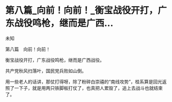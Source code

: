 # 第八篇_向前！向前！_衡宝战役开打，广东战役鸣枪，继而是广西...

未知

第八篇　向前！向前！

衡宝战役开打，广东战役鸣枪，继而是广西战役。

共产党秋风扫落叶，国民党兵败如山倒。

用一些老人的话讲，那仗打得呀，除了粉碎白崇禧的“南线攻势”，桂系算是回光返照了一下子，就是用两只铁脚板打仗了，也真把人累毁了，追上去战斗也就结束了。